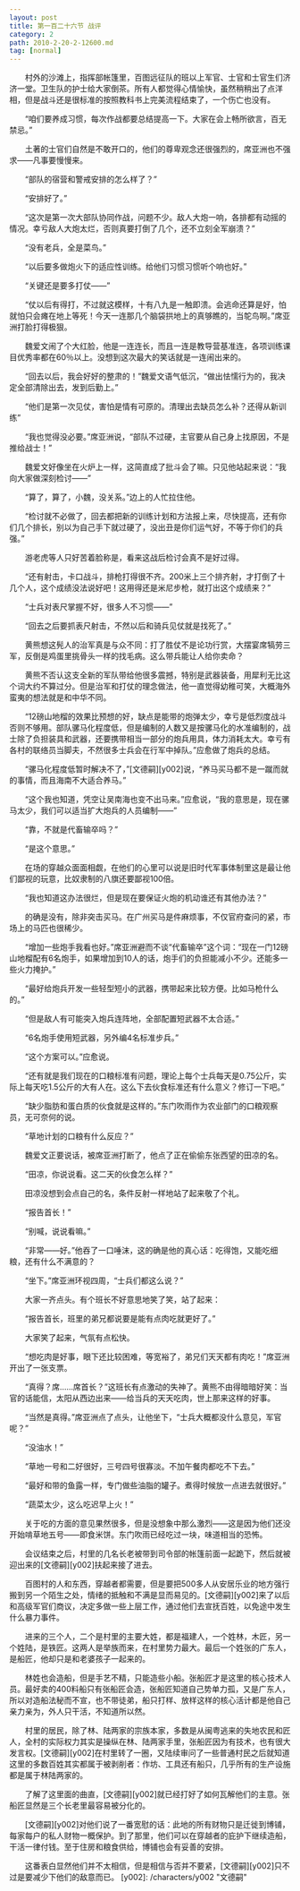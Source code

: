 ```yaml
---
layout: post
title: 第一百二十六节 战评
category: 2
path: 2010-2-20-2-12600.md
tag: [normal]
---
```


　　村外的沙滩上，指挥部帐篷里，百图远征队的班以上军官、士官和士官生们济济一堂。卫生队的护士给大家倒茶。所有人都觉得心情愉快，虽然稍稍出了点洋相，但是战斗还是很标准的按照教科书上完美流程结束了，一个伤亡也没有。

　　“咱们要养成习惯，每次作战都要总结提高一下。大家在会上畅所欲言，百无禁忌。”

　　土著的士官们自然是不敢开口的，他们的尊卑观念还很强烈的，席亚洲也不强求——凡事要慢慢来。

　　“部队的宿营和警戒安排的怎么样了？”

　　“安排好了。”

　　“这次是第一次大部队协同作战，问题不少。敌人大炮一响，各排都有动摇的情况。幸亏敌人大炮太烂，否则真要打倒了几个，还不立刻全军崩溃？”

　　“没有老兵，全是菜鸟。”

　　“以后要多做炮火下的适应性训练。给他们习惯习惯听个响也好。”

　　“关键还是要多打仗——”

　　“仗以后有得打，不过就这模样，十有八九是一触即溃。会逃命还算是好，怕就怕只会瘫在地上等死！今天一连那几个脑袋拱地上的真够瞧的，当鸵鸟啊。”席亚洲打脸打得极狠。

　　魏爱文闹了个大红脸，他是一连连长，而且一连是教导营基准连，各项训练课目优秀率都在60％以上。没想到这次最大的笑话就是一连闹出来的。

　　“回去以后，我会好好的整肃的！”魏爱文语气低沉，“做出怯懦行为的，我决定全部清除出去，发到后勤上。”

　　“他们是第一次见仗，害怕是情有可原的。清理出去缺员怎么补？还得从新训练”

　　“我也觉得没必要。”席亚洲说，“部队不过硬，主官要从自己身上找原因，不是推给战士！”

　　魏爱文好像坐在火炉上一样，这简直成了批斗会了嘛。只见他站起来说：“我向大家做深刻检讨——”

　　“算了，算了，小魏，没关系。”边上的人忙拉住他。

　　“检讨就不必做了，回去都把新的训练计划和方法报上来，尽快提高，还有你们几个排长，别以为自己手下就过硬了，没出丑是你们运气好，不等于你们的兵强。”

　　游老虎等人只好苦着脸称是，看来这战后检讨会真不是好过得。

　　“还有射击，卡口战斗，排枪打得很不齐。200米上三个排齐射，才打倒了十几个人，这个成绩没法说好吧！这用得还是米尼步枪，就打出这个成绩来？”

　　“士兵对表尺掌握不好，很多人不习惯——”

　　“回去之后要抓表尺射击，不然以后和骑兵见仗就是找死了。”

　　黄熊想这髡人的治军真是与众不同：打了胜仗不是论功行赏，大摆宴席犒劳三军，反倒是鸡蛋里挑骨头一样的找毛病。这么带兵能让人给你卖命？

　　黄熊不否认这支全新的军队带给他很多震撼，特别是武器装备，用犀利无比这个词大约不算过分。但是治军和打仗的理念做法，他一直觉得幼稚可笑，大概海外蛮夷的想法就是和中华不同。

　　“12磅山地榴的效果比预想的好，缺点是能带的炮弹太少，幸亏是低烈度战斗否则不够用。部队骡马化程度低，但是编制的人数又是按骡马化的水准编制的，战士除了负担装具和武器，还要携带相当一部分的炮兵用具，体力消耗太大。幸亏有各村的联络员当脚夫，不然很多士兵会在行军中掉队。”应愈做了炮兵的总结。

　　“骡马化程度低暂时解决不了，”[文德嗣][y002]说，“养马买马都不是一蹴而就的事情，而且海南不大适合养马。”

　　“这个我也知道，凭空让吴南海也变不出马来。”应愈说，“我的意思是，现在骡马太少，我们可以适当扩大炮兵的人员编制——”

　　“靠，不就是代畜输卒吗？”

　　“是这个意思。”

　　在场的穿越众面面相觑，在他们的心里可以说是旧时代军事体制里这是最让他们鄙视的玩意，比奴隶制的八旗还要鄙视100倍。

　　“我也知道这办法很烂，但是现在要保证火炮的机动谁还有其他办法？”

　　的确是没有，除非突击买马。在广州买马是件麻烦事，不仅官府查问的紧，市场上的马匹也很稀少。

　　“增加一些炮手我看也好。”席亚洲避而不谈“代畜输卒”这个词：“现在一门12磅山地榴配有6名炮手，如果增加到10人的话，炮手们的负担能减小不少。还能多一些火力掩护。”

　　“最好给炮兵开发一些轻型短小的武器，携带起来比较方便。比如马枪什么的。”

　　“但是敌人有可能突入炮兵连阵地，全部配置短武器不太合适。”

　　“6名炮手使用短武器，另外编4名标准步兵。”

　　“这个方案可以。”应愈说。

　　“还有就是我们现在的口粮标准有问题，理论上每个士兵每天是0.75公斤，实际上每天吃1.5公斤的大有人在。这么下去伙食标准还有什么意义？修订一下吧。”

　　“缺少脂肪和蛋白质的伙食就是这样的。”东门吹雨作为农业部门的口粮观察员，无可奈何的说。

　　“草地计划的口粮有什么反应？”

　　魏爱文正要说话，被席亚洲打断了，他点了正在偷偷东张西望的田凉的名。

　　“田凉，你说说看。这二天的伙食怎么样？”

　　田凉没想到会点自己的名，条件反射一样地站了起来敬了个礼。

　　“报告首长！”

　　“别喊，说说看嘛。”

　　“非常——好。”他吞了一口唾沫，这的确是他的真心话：吃得饱，又能吃细粮，还有什么不满意的？

　　“坐下。”席亚洲环视四周，“士兵们都这么说？”

　　大家一齐点头。有个班长不好意思地笑了笑，站了起来：

　　“报告首长，班里的弟兄都说要是能有点肉吃就更好了。”

　　大家笑了起来，气氛有点松快。

　　“想吃肉是好事，眼下还比较困难，等宽裕了，弟兄们天天都有肉吃！”席亚洲开出了一张支票。

　　“真得？席……席首长？”这班长有点激动的失神了。黄熊不由得暗暗好笑：当官的话能信，太阳从西边出来——给当兵的天天吃肉，世上那来这样的好事。

　　“当然是真得。”席亚洲点了点头，让他坐下，“士兵大概都没什么意见，军官呢？”

　　“没油水！”

　　“草地一号和二好很好，三号四号很寡淡。不加午餐肉都吃不下去。”

　　“最好和带的鱼露一样，专门做些油脂的罐子。煮得时候放一点进去就很好。”

　　“蔬菜太少，这么吃迟早上火！”

　　关于吃的方面的意见果然很多，但是没想象中那么激烈——这是因为他们还没开始啃草地五号——即食米饼。东门吹雨已经吃过一块，味道相当的恐怖。

　　会议结束之后，村里的几名长老被带到司令部的帐篷前面一起跪下，然后就被迎出来的[文德嗣][y002]扶起来接了进去。

　　百图村的人和东西，穿越者都需要，但是要把500多人从安居乐业的地方强行搬到另一个陌生之处，情绪的抵触和不满是显而易见的。[文德嗣][y002]来了以后和高级军官们商议，决定多做一些上层工作，通过他们去宣抚百姓，以免途中发生什么暴力事件。

　　进来的三个人，二个是村里的主要大姓，都是福建人，一个姓林，木匠，另一个姓陆，是铁匠。这两人是举族而来，在村里势力最大。最后一个姓张的广东人，是船匠，他却只是和老婆孩子一起来的。

　　林姓也会造船，但是手艺不精，只能造些小船。张船匠才是这里的核心技术人员。最好卖的400料船只有张船匠会造，张船匠知道自己势单力孤，又是广东人，所以对造船法秘而不宣，也不带徒弟，船只打样、放样这样的核心活计都是他自己亲力亲为，外人只干活，不知道所以然。

　　村里的居民，除了林、陆两家的宗族本家，多数是从闽粤逃来的失地农民和匠人，全村的实际权力其实是操纵在林、陆两家手里，张船匠因为有技术，也有很大发言权。[文德嗣][y002]在村里转了一圈，又陆续审问了一些普通村民之后就知道这里的多数百姓其实都属于被剥削者：作坊、工具还有船只，几乎所有的生产设施都是属于林陆两家的。

　　了解了这里面的曲直，[文德嗣][y002]就已经打好了如何瓦解他们的主意。张船匠显然是三个长老里最容易被分化的。

　　[文德嗣][y002]对他们说了一番宽慰的话：此地的所有财物只是迁徙到博铺，每家每户的私人财物一概保护。到了那里，他们可以在穿越者的庇护下继续造船，干活一律付钱。至于住房和粮食供给，博铺也会有妥善的安排。

　　这番表白显然他们并不太相信，但是相信与否并不要紧，[文德嗣][y002]只不过是要减少下他们的敌意而已。
[y002]: /characters/y002 "文德嗣"
